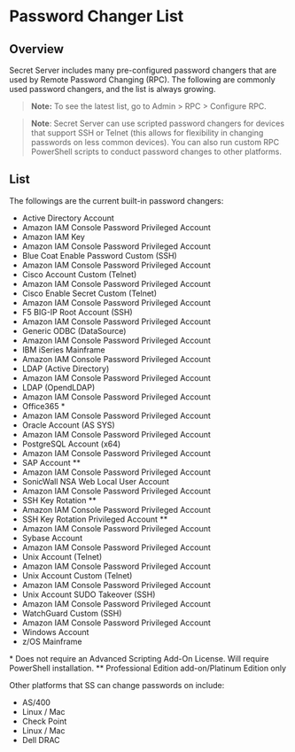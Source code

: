 [title]: # (Password Changer List)
[tags]: # (Password Changer List)
[priority]: # (1000)

# Password Changer List

## Overview

Secret Server includes many pre-configured password changers that are used by Remote Password Changing (RPC). The following are commonly used password changers, and the list is always growing.

> **Note:** To see the latest list, go to Admin \> RPC \> Configure RPC.

> **Note**: Secret Server can use scripted password changers for devices that support SSH or Telnet (this allows for flexibility in changing passwords on less common devices). You can also run custom RPC PowerShell scripts to conduct password changes to other platforms.

## List


 The followings are the current built-in password changers:

-  Active Directory Account
-  Amazon IAM Console Password Privileged Account
-  Amazon IAM Key
-  Amazon IAM Console Password Privileged Account
-  Blue Coat Enable Password Custom (SSH)
-  Amazon IAM Console Password Privileged Account
-  Cisco Account Custom (Telnet)
-  Amazon IAM Console Password Privileged Account
-  Cisco Enable Secret Custom (Telnet)
-  Amazon IAM Console Password Privileged Account
-  F5 BIG-IP Root Account (SSH)
-  Amazon IAM Console Password Privileged Account
-  Generic ODBC (DataSource)
-  Amazon IAM Console Password Privileged Account
-  IBM iSeries Mainframe
-  Amazon IAM Console Password Privileged Account
-  LDAP (Active Directory)
-  Amazon IAM Console Password Privileged Account
-  LDAP (OpendLDAP)
-  Amazon IAM Console Password Privileged Account
-  Office365 *
-  Amazon IAM Console Password Privileged Account
-  Oracle Account (AS SYS)
-  Amazon IAM Console Password Privileged Account
-  PostgreSQL Account (x64)
-  Amazon IAM Console Password Privileged Account
-  SAP Account **
-  Amazon IAM Console Password Privileged Account
-  SonicWall NSA Web Local User Account
-  Amazon IAM Console Password Privileged Account
-  SSH Key Rotation **
-  Amazon IAM Console Password Privileged Account
-  SSH Key Rotation Privileged Account **
-  Amazon IAM Console Password Privileged Account
-  Sybase Account
-  Amazon IAM Console Password Privileged Account
-  Unix Account (Telnet)
-  Amazon IAM Console Password Privileged Account
-  Unix Account Custom (Telnet)
-  Amazon IAM Console Password Privileged Account
-  Unix Account SUDO Takeover (SSH)
-  Amazon IAM Console Password Privileged Account
-  WatchGuard Custom (SSH)
-  Amazon IAM Console Password Privileged Account
-  Windows Account
-  z/OS Mainframe

\* Does not require an Advanced Scripting Add-On License. Will require PowerShell installation.
\*\* Professional Edition add-on/Platinum Edition only


Other platforms that SS can change passwords on include:

-  AS/400
-  Linux / Mac
-  Check Point
-  Linux / Mac
-  Dell DRAC
